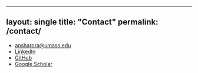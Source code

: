 
---
layout: single
title: "Contact"
permalink: /contact/
---

<ul class="fa-ul">
  <li><span class="fa-li"><i class="fas fa-envelope"></i></span> <a href="mailto:ansharora@umass.edu">ansharora@umass.edu</a></li>
  <li><span class="fa-li"><i class="fab fa-linkedin"></i></span> <a href="https://linkedin.com/in/anshkarora" target="_blank">LinkedIn</a></li>
  <li><span class="fa-li"><i class="fab fa-github"></i></span> <a href="https://github.com/ansharora7" target="_blank">GitHub</a></li>
  <li><span class="fa-li"><i class="ai ai-google-scholar"></i></span> <a href="https://scholar.google.com/citations?user=P-CP_R4AAAAJ&hl=en&oi=ao" target="_blank">Google Scholar</a></li>
</ul>
